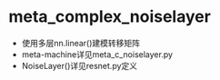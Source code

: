 # meta_complex_noiselayer
* 使用多层nn.linear()建模转移矩阵
* meta-machine详见meta_c_noiselayer.py
* NoiseLayer()详见resnet.py定义

